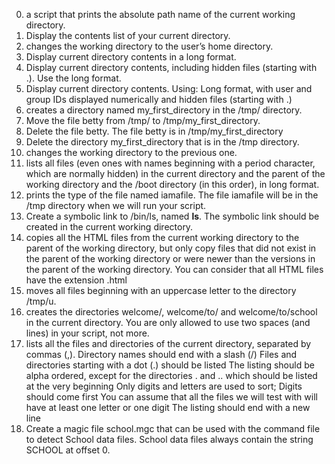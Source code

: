 0. a script that prints the absolute path name of the current working directory.
1. Display the contents list of your current directory.
2. changes the working directory to the user’s home directory.
3. Display current directory contents in a long format.
4. Display current directory contents, including hidden files (starting with .). Use the long format.
5. Display current directory contents. Using: Long format, with user and group IDs displayed numerically and hidden files (starting with .)
6. creates a directory named my_first_directory in the /tmp/ directory.
7. Move the file betty from /tmp/ to /tmp/my_first_directory.
8. Delete the file betty. The file betty is in /tmp/my_first_directory
9. Delete the directory my_first_directory that is in the /tmp directory.
10. changes the working directory to the previous one.
11. lists all files (even ones with names beginning with a period character, which are normally hidden) in the current directory and the parent of the working directory and the /boot directory (in this order), in long format.
12. prints the type of the file named iamafile. The file iamafile will be in the /tmp directory when we will run your script.
13. Create a symbolic link to /bin/ls, named __ls__. The symbolic link should be created in the current working directory. 
14. copies all the HTML files from the current working directory to the parent of the working directory, but only copy files that did not exist in the parent of the working directory or were newer than the versions in the parent of the working directory.
You can consider that all HTML files have the extension .html
15. moves all files beginning with an uppercase letter to the directory /tmp/u.
16. creates the directories welcome/, welcome/to/ and welcome/to/school in the current directory.
You are only allowed to use two spaces (and lines) in your script, not more.
17. lists all the files and directories of the current directory, separated by commas (,).
    Directory names should end with a slash (/)
    Files and directories starting with a dot (.) should be listed
    The listing should be alpha ordered, except for the directories . and .. which should be listed at the very beginning
    Only digits and letters are used to sort; Digits should come first
    You can assume that all the files we will test with will have at least one letter or one digit
    The listing should end with a new line
18. Create a magic file school.mgc that can be used with the command file to detect School data files. School data files always contain the string SCHOOL at offset 0.

